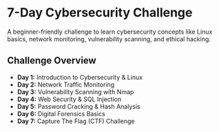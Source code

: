 # 7-Day Cybersecurity Challenge  
A beginner-friendly challenge to learn cybersecurity concepts like Linux basics, network monitoring, vulnerability scanning, and ethical hacking.  

## Challenge Overview  
- **Day 1:** Introduction to Cybersecurity & Linux  
- **Day 2:** Network Traffic Monitoring  
- **Day 3:** Vulnerability Scanning with Nmap  
- **Day 4:** Web Security & SQL Injection  
- **Day 5:** Password Cracking & Hash Analysis  
- **Day 6:** Digital Forensics Basics  
- **Day 7:** Capture The Flag (CTF) Challenge  
